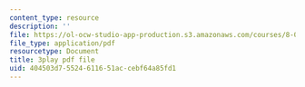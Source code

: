 ```yaml
---
content_type: resource
description: ''
file: https://ol-ocw-studio-app-production.s3.amazonaws.com/courses/8-01sc-classical-mechanics-fall-2016/404503d75524611651accebf64a85fd1_NBOL5X13UFY.pdf
file_type: application/pdf
resourcetype: Document
title: 3play pdf file
uid: 404503d7-5524-6116-51ac-cebf64a85fd1
---
```


